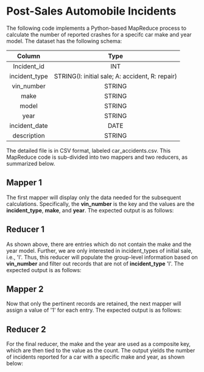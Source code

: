# Post-Sales Automobile Incidents

The following code implements a Python-based MapReduce process to calculate the number of reported crashes for a specifc car make and year model. The dataset has the following schema:

|    Column     |                      Type                       |
| :-----------: | :---------------------------------------------: |
|  Incident_id  |                       INT                       |
| incident_type | STRING(I: initial sale; A: accident, R: repair) |
|  vin_number   |                     STRING                      |
|     make      |                     STRING                      |
|     model     |                     STRING                      |
|     year      |                     STRING                      |
| incident_date |                      DATE                       |
|  description  |                     STRING                      |

The detailed file is in CSV format, labeled car_accidents.csv. This MapReduce code is sub-divided into two mappers and two reducers, as summarized below.

## Mapper 1

The first mapper will display only the data needed for the subsequent calculations. Specifically, the **vin_number** is the key and the values are the **incident_type**, **make**, and **year**. The expected output is as follows:







## Reducer 1

As shown above, there are entries which do not contain the make and the year model. Further, we are only interested in incident_types of initial sale, i.e., 'I'. Thus, this reducer will populate the group-level information based on **vin_number** and filter out records that are not of **incident_type** 'I'. The expected output is as follows:



## Mapper 2 

Now that only the pertinent records are retained, the next mapper will assign a value of '1' for each entry.  The expected output is as follows:







## Reducer 2

For the final reducer, the make and the year are used as a composite key, which are then tied to the value as the count. The output yields the number of incidents reported for a car with a specific make and year, as shown below:




